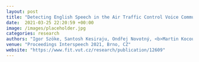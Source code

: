 ```yaml
---
layout: post
title: "Detecting English Speech in the Air Traffic Control Voice Communication"
date:  2021-03-25 22:20:59 +00:00
image: /images/placeholder.jpg
categories: research
authors: "Igor Szöke, Santosh Kesiraju, Ondřej Novotný, <b>Martin Kocour</b>, Karel Veselý, Jan Černocký",
venue: "Proceedings Interspeech 2021, Brno, CZ"
website: "https://www.fit.vut.cz/research/publication/12609"
---
```


